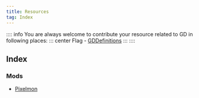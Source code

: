 ```yaml
---
title: Resources
tag: Index
---
```


:::: info
You are always welcome to contribute your resource related to GD in following places:
::: center
Flag - [GDDefinitions](https://github.com/bloodmc/GriefDefenderDefinitions)
:::
::::

## Index
### Mods
- [Pixelmon](./Pixelmon.md)